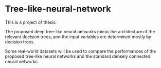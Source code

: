 # Tree-like-neural-network

This is a project of thesis.

The proposed deep tree-like neural networks mimic the architecture of the relevant decision trees, and the input variables are determined mostly by decision trees. 

Some real-world datasets will be used to compare the performances of the proposed tree-like neural networks and the standard densely connected neural networks.
